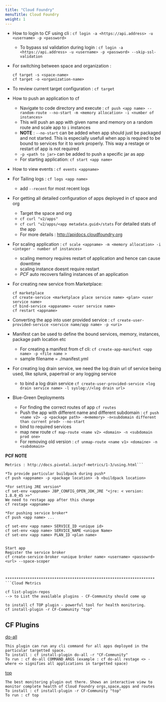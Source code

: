 ```yaml
---
title: "Cloud Foundry"
menuTitle: Cloud Foundry
weight: 1
---
```


- How to login to CF using cli : `cf login -a <https://api.address> -u <username> -p <password>`

  - To bypass ssl validation during login : `cf login -a <https://api.address> -u <username> -p <password> --skip-ssl-validation`
  
- For switching between space and organization : 

  ```
  cf target -s <space-name>
  cf target -o <organization-name>
  ```

- To review current target configuration : `cf target`

- How to push an application to cf
  - Navigate to code directory and execute : 
  `cf push <app name> --random-route --no-start -m <memory allocation> -i <number of instances>`
  - This will push an app with given name and memory on a random route and scale app to `i` instances
  - __NOTE__ : `--no-start` can be added when app should just be packaged and not started. This is especially usefull when app is required to be bound to services for it to work properly. This way a restage or restart of app is not required
  - `-p <path to jar>` can be added to push a specific jar as app
  - For starting application: `cf start <app name>`

- How to view events : `cf events <appname>`

- For Tailing logs : `cf logs <app name>`
  - add `--recent` for most recent logs


- For getting all detailed configuration of apps deployed in cf space and org 
  - Target the space and org
  - `cf curl "v2/apps"`
  - `cf curl "v2/apps/<app metadata.guid>/stats` For detailed stats of the app
  - For more details : http://apidocs.cloudfoundry.org 

- For scaling application : `cf scale <appname> -m <memory allocation> -i <integer - number of instances>` 
  - scaling memory requires restart of application and hence can cause downtime
  - scaling instance doesnt require restart
  - _PCF_ auto recovers failing instances of an application


- For creating new service from Marketplace: 
  ```
  cf marketplace
  cf create-service <marketplace place service name> <plan> <user service name>  
  cf bind-service <appaname> <user service name>
  cf restart <appname>
  ```

- Converting the app into user provided service : `cf create-user-provided-service <service name/app name> -p <uri>`

- Manifest can be used to define the bound services, memory, instances, package path location etc 
  - For creating a manifest from cf cli: `cf create-app-manifest <app name> -p <file name >` 
  - sample filename = ./manifest.yml
  
- For creating log drain service, we need the log drain url of service being used, like splunk, papertrail or any logging service
  - to bind a log drain service `cf create-user-provided-service <log drain service name> -l syslog://<log drain url>`
  
- Blue-Green Deployments
  - For finding the correct routes of app `cf routes`
  - Push the app with different name and different subdomain : `cf push <name v2> -p <package path> -m<memory> -n<subdomain different than current prod> --no-start`
  - bind to required services
  - map new route `cf map-route <name v2> <domain> -n <subdomain prod one>`
  - For removing old version : `cf unmap-route <name v1> <domaine> -n <subdomain>`


__PCF NOTE__
```
Metrics : http://docs.pivotal.io/pcf-metrics/1-3/using.html```

*To provide particular buildpack during push* 
cf push <appname> -p <package location> -b <buildpack location>

*For setting JRE version* 
cf set-env <appname> JBP_CONFIG_OPEN_JDK_JRE "<jre: < version: 1.8.0_45 >>"
We need to restage app after this change 
cf restage <appname>

*For pushing service broker* 
cf push <app name> ... 

cf set-env <app name> SERVICE_ID <unique id>
cf set-env <app name> SERVICE_NAME <unique Name>
cf set-env <app name> PLAN_ID <plan name>


Start app 
Register the service broker
cf create-service-broker <unique broker name> <username> <passowrd> <url> --space-scoper



*******************************************************************
```Cloud Metrics 

cf list-plugin-repos 
--> to List the available plugins - CF-Community should come up 

to install cf TOP plugin - powerful tool for health monitoring. 
cf install-plugin -r CF-Community "top" 
```

## CF Plugins 

[do-all](https://github.com/ECSTeam/do-all)
```
This plugin can run any cli command for all apps deployed in the particular targetted space.
To install : cf install-plugin do-all -r "CF-Community" 
To run : cf do-all COMMAND ARGS (example : cf do-all restage <> - where <> signifies all applications in targetted space)
```

[top](https://github.com/ECSTeam/cloudfoundry-top-plugin)
```
The best monitoring plugin out there. Shows an interactive view to monitor complete health of Cloud Foundry orgs,space,apps and routes
To install : cf install-plugin -r CF-Community "top"
To run : cf top
```

